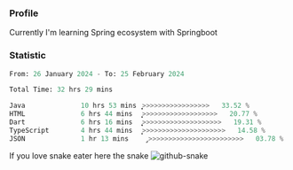### Profile 

Currently I'm learning Spring ecosystem with Springboot

### Statistic
<!--START_SECTION:waka-->

```python
From: 26 January 2024 - To: 25 February 2024

Total Time: 32 hrs 29 mins

Java              10 hrs 53 mins  ͎͎͎͎͎͎͎͎>>>>>>>>>>>>>>>>>   33.52 %
HTML              6 hrs 44 mins   ͎͎͎͎͎͕>>>>>>>>>>>>>>>>>>>   20.77 %
Dart              6 hrs 16 mins   ͎͎͎͎̞>>>>>>>>>>>>>>>>>>>>   19.31 %
TypeScript        4 hrs 44 mins   ͎͎͎̝>>>>>>>>>>>>>>>>>>>>>   14.58 %
JSON              1 hr 13 mins    ̡>>>>>>>>>>>>>>>>>>>>>>>>   03.78 %
```

<!--END_SECTION:waka-->

If you love snake eater here the snake 
<picture>
  <source media="(prefers-color-scheme: dark)" srcset="https://github.com/pradana4648/pradana4648/blob/c0566a83ca6ea5f2e46bab00e717c4c82b4b5c4c/github-contribution-grid-snake-dark.svg" />
  <source media="(prefers-color-scheme: light)" srcset="https://github.com/pradana4648/pradana4648/blob/c0566a83ca6ea5f2e46bab00e717c4c82b4b5c4c/github-contribution-grid-snake.svg" />
  <img alt="github-snake" src="https://github.com/pradana4648/pradana4648/blob/c0566a83ca6ea5f2e46bab00e717c4c82b4b5c4c/github-contribution-grid-snake.svg" />
</picture>
